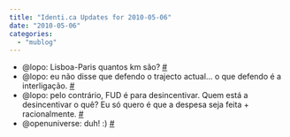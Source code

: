 ```yaml
---
title: "Identi.ca Updates for 2010-05-06"
date: "2010-05-06"
categories: 
  - "mublog"
---
```


- @lopo: Lisboa-Paris quantos km são? [#](http://identi.ca/notice/31229707)
- @lopo: eu não disse que defendo o trajecto actual... o que defendo é a interligação. [#](http://identi.ca/notice/31230106)
- @lopo: pelo contrário, FUD é para desincentivar. Quem está a desincentivar o quê? Eu só quero é que a despesa seja feita + racionalmente. [#](http://identi.ca/notice/31230199)
- @openuniverse: duh! :) [#](http://identi.ca/notice/31230888)

